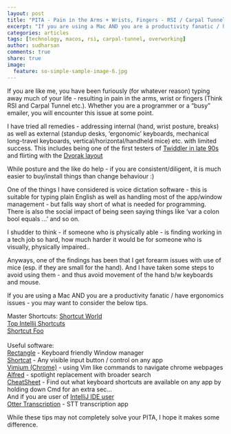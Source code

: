 ```yaml
---
layout: post
title: "PITA - Pain in the Arms + Wrists, Fingers - RSI / Carpal Tunnel"
excerpt: "If you are using a Mac AND you are a productivity fanatic / have ergonomics issues - you may want to consider the below tips"
categories: articles
tags: [technology, macos, rsi, carpal-tunnel, overworking]
author: sudharsan
comments: true
share: true
image:
  feature: so-simple-sample-image-6.jpg
---
```


If you are like me, you have been furiously (for whatever reason) typing away much of your life - resulting in pain in the arms, wrist or fingers (Think RSI and Carpal Tunnel etc.). Whether you are a programmer or a “busy” emailer, you will encounter this issue at some point. 

I have tried all remedies - addressing internal (hand, wrist posture, breaks) as well as external (standup desks, ‘ergonomic’ keyboards, mechanical long-travel keyboards, vertical/horizontal/handheld mice) etc. with limited success. This includes being one of the first testers of [Twiddler in late 90s](https://twiddler.tekgear.com/) and flirting with the [Dvorak layout](https://en.wikipedia.org/wiki/Dvorak_keyboard_layout)

While posture and the like do help - if you are consistent/diligent, it is much easier to buy/install things than change behaviour :)

One of the things I have considered is voice dictation software - this is suitable for typing plain English as well as handling most of the app/window management - but falls way short of what is needed for programming. There is also the social impact of being seen saying things like ‘var a colon bool equals …’ and so on. 

I shudder to think - if someone who is physically able - is finding working in a tech job so hard, how much harder it would be for someone who is visually, physically impaired.. 

Anyways, one of the findings has been that I get forearm issues with use of mice (esp. if they are small for the hand). And I have taken some steps to avoid using them - and thus avoid movement of the hand b/w keyboards and mouse.

If you are using a Mac AND you are a productivity fanatic / have ergonomics issues - you may want to consider the below tips.

Master Shortcuts:
[Shortcut World](https://shortcutworld.com/)\
[Top Intellij Shortcuts](https://blog.jetbrains.com/idea/2020/03/top-15-intellij-idea-shortcuts/) \
[Shortcut Foo](https://www.shortcutfoo.com/) \
\
Useful software:\
[Rectangle](https://rectangleapp.com/) - Keyboard friendly Window manager \
[Shortcat](https://shortcatapp.com/) - Any visible input button / control on any app \
[Vimium (Chrome)](https://chrome.google.com/webstore/detail/vimium/dbepggeogbaibhgnhhndojpepiihcmeb?hl=en) - using Vim like commands to navigate chrome webpages\
[Alfred](https://www.alfredapp.com/) - spotlight replacement with broader search\
[CheatSheet](https://mediaatelier.com/CheatSheet/) - Find out what keyboard shortcuts are available on any app by holding down Cmd for an extra sec…\
And if you are user of [IntelliJ IDE user](https://shortcutworld.com/IntelliJ-IDEA/mac/IntelliJ_Shortcuts) \
[Otter Transcription](https://otter.ai/) - STT transcription app


While these tips may not completely solve your PITA, I hope it makes some difference.

